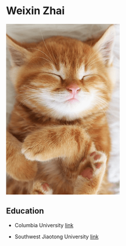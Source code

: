 # Weixin Zhai

![cat](cat.png)

## Education

- Columbia University
[link](https://www.columbia.edu/)

- Southwest Jiaotong University
[link](https://en.swjtu.edu.cn/)
